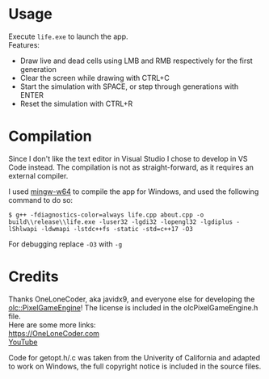 # Usage
Execute `life.exe` to launch the app.\
Features:
- Draw live and dead cells using LMB and RMB respectively for the first generation
- Clear the screen while drawing with CTRL+C
- Start the simulation with SPACE, or step through generations with ENTER
- Reset the simulation with CTRL+R

# Compilation
Since I don't like the text editor in Visual Studio I chose to develop in VS Code instead. The compilation is not as straight-forward, as it requires an external compiler.

I used [mingw-w64](https://github.com/OneLoneCoder/olcPixelGameEngine/wiki/Compiling-on-Windows-with-Other-Compilers#compiling-with-mingw--msys2) to compile the app for Windows, and used the following command to do so:
```
$ g++ -fdiagnostics-color=always life.cpp about.cpp -o build\\release\\life.exe -luser32 -lgdi32 -lopengl32 -lgdiplus -lShlwapi -ldwmapi -lstdc++fs -static -std=c++17 -O3
```
For debugging replace `-O3` with `-g`

# Credits
Thanks OneLoneCoder, aka javidx9, and everyone else for developing the [olc::PixelGameEngine](https://github.com/OneLoneCoder/olcPixelGameEngine)! The license is included in the olcPixelGameEngine.h file.\
Here are some more links:\
https://OneLoneCoder.com \
[YouTube](https://youtube.com/javidx9)

Code for getopt.h/.c was taken from the Univerity of California and adapted to work on Windows, the full copyright notice is included in the source files.
